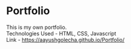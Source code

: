 # Portfolio
This is my own portfolio.<br>
Technologies Used - HTML, CSS, Javascript <br>
Link - https://aayushgolecha.github.io/Portfolio/
